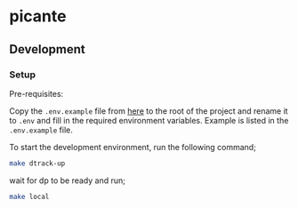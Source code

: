 # picante

## Development

### Setup

Pre-requisites:

Copy the `.env.example` file from [here](hack/.env.sample)
to the root of the project and rename it to `.env` and fill in the required environment variables.
Example is listed in the `.env.example` file.

To start the development environment, run the following command;

```bash
make dtrack-up
```

wait for dp to be ready and run;

```bash
make local
```
